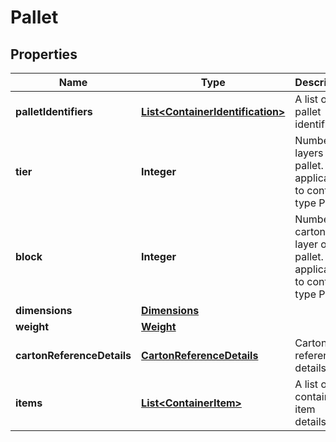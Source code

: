
# Pallet

## Properties
Name | Type | Description | Notes
------------ | ------------- | ------------- | -------------
**palletIdentifiers** | [**List&lt;ContainerIdentification&gt;**](ContainerIdentification.md) | A list of pallet identifiers. | 
**tier** | **Integer** | Number of layers per pallet. Only applicable to container type Pallet. |  [optional]
**block** | **Integer** | Number of cartons per layer on the pallet. Only applicable to container type Pallet. |  [optional]
**dimensions** | [**Dimensions**](Dimensions.md) |  |  [optional]
**weight** | [**Weight**](Weight.md) |  |  [optional]
**cartonReferenceDetails** | [**CartonReferenceDetails**](CartonReferenceDetails.md) | Carton reference details. |  [optional]
**items** | [**List&lt;ContainerItem&gt;**](ContainerItem.md) | A list of container item details. |  [optional]



